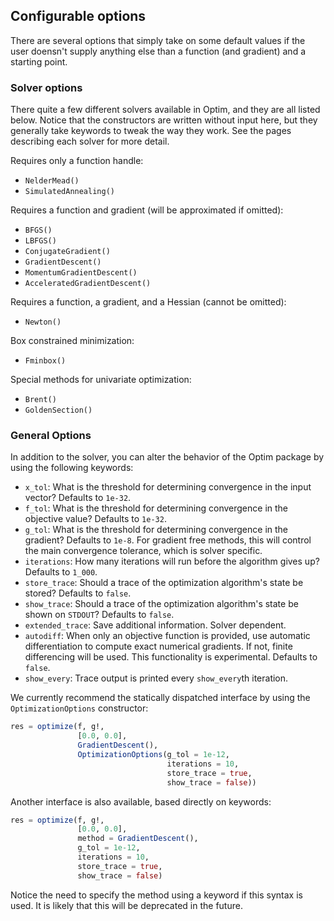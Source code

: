 ## Configurable options
There are several options that simply take on some default values if the user
doensn't supply anything else than a function (and gradient) and a starting point.
### Solver options
There quite a few different solvers available in Optim, and they are all listed
below. Notice that the constructors are written without input here, but they
generally take keywords to tweak the way they work. See the pages describing each
solver for more detail.

Requires only a function handle:

* `NelderMead()`
* `SimulatedAnnealing()`

Requires a function and gradient (will be approximated if omitted):

* `BFGS()`
* `LBFGS()`
* `ConjugateGradient()`
* `GradientDescent()`
* `MomentumGradientDescent()`
* `AcceleratedGradientDescent()`

Requires a function, a gradient, and a Hessian (cannot be omitted):

* `Newton()`

Box constrained minimization:

* `Fminbox()`

Special methods for univariate optimization:

* `Brent()`
* `GoldenSection()`

### General Options
In addition to the solver, you can alter the behavior of the Optim package by using the following keywords:

* `x_tol`: What is the threshold for determining convergence in the input vector? Defaults to `1e-32`.
* `f_tol`: What is the threshold for determining convergence in the objective value? Defaults to `1e-32`.
* `g_tol`: What is the threshold for determining convergence in the gradient? Defaults to `1e-8`. For gradient free methods, this will control the main convergence tolerance, which is solver specific.
* `iterations`: How many iterations will run before the algorithm gives up? Defaults to `1_000`.
* `store_trace`: Should a trace of the optimization algorithm's state be stored? Defaults to `false`.
* `show_trace`: Should a trace of the optimization algorithm's state be shown on `STDOUT`? Defaults to `false`.
* `extended_trace`: Save additional information. Solver dependent.
* `autodiff`: When only an objective function is provided, use automatic differentiation to compute exact numerical gradients. If not, finite differencing will be used. This functionality is experimental. Defaults to `false`.
* `show_every`: Trace output is printed every `show_every`th iteration.

We currently recommend the statically dispatched interface by using the `OptimizationOptions`
constructor:
```jl
res = optimize(f, g!,
               [0.0, 0.0],
               GradientDescent(),
               OptimizationOptions(g_tol = 1e-12,
                                   iterations = 10,
                                   store_trace = true,
                                   show_trace = false))
```
Another interface is also available, based directly on keywords:
```jl
res = optimize(f, g!,
               [0.0, 0.0],
               method = GradientDescent(),
               g_tol = 1e-12,
               iterations = 10,
               store_trace = true,
               show_trace = false)
```
Notice the need to specify the method using a keyword if this syntax is used. It is likely that this will be deprecated in the future.
